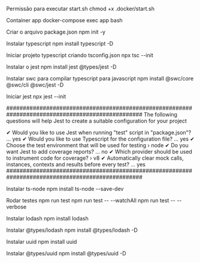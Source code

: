 Permissão para executar start.sh
chmod +x .docker/start.sh

Container app
docker-compose exec app bash

Criar o arquivo package.json
npm init -y

Instalar typescript
npm install typescript -D

Iniciar projeto typescript criando tsconfig.json
npx tsc --init

Instalar o jest
npm install jest @types/jest -D

Instalar swc para compilar typescript para javascript
npm install @swc/core @swc/cli @swc/jest -D

Iniciar jest
npx jest --init

#################################################################################################
The following questions will help Jest to create a suitable configuration for your project

✔ Would you like to use Jest when running "test" script in "package.json"? … yes
✔ Would you like to use Typescript for the configuration file? … yes
✔ Choose the test environment that will be used for testing › node
✔ Do you want Jest to add coverage reports? … no
✔ Which provider should be used to instrument code for coverage? › v8
✔ Automatically clear mock calls, instances, contexts and results before every test? … yes
#################################################################################################

Instalar ts-node
npm install ts-node --save-dev


Rodar testes
npm run test
npm run test -- --watchAll
npm run test -- --verbose

Instalar lodash
npm install lodash

Instalar @types/lodash
npm install @types/lodash -D

Instalar uuid
npm install uuid

Instalar @types/uuid
npm install @types/uuid -D

